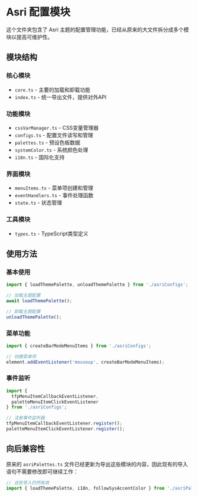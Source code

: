 # Asri 配置模块

这个文件夹包含了 Asri 主题的配置管理功能，已经从原来的大文件拆分成多个模块以提高可维护性。

## 模块结构

### 核心模块
- `core.ts` - 主要的加载和卸载功能
- `index.ts` - 统一导出文件，提供对外API

### 功能模块
- `cssVarManager.ts` - CSS变量管理器
- `configs.ts` - 配置文件读写和管理
- `palettes.ts` - 预设色板数据
- `systemColor.ts` - 系统颜色处理
- `i18n.ts` - 国际化支持

### 界面模块
- `menuItems.ts` - 菜单项创建和管理
- `eventHandlers.ts` - 事件处理函数
- `state.ts` - 状态管理

### 工具模块
- `types.ts` - TypeScript类型定义

## 使用方法

### 基本使用
```typescript
import { loadThemePalette, unloadThemePalette } from './asriConfigs';

// 加载主题配置
await loadThemePalette();

// 卸载主题配置
unloadThemePalette();
```

### 菜单功能
```typescript
import { createBarModeMenuItems } from './asriConfigs';

// 创建菜单项
element.addEventListener('mouseup', createBarModeMenuItems);
```

### 事件监听
```typescript
import { 
  tfpMenuItemCallbackEventListener, 
  paletteMenuItemClickEventListener 
} from './asriConfigs';

// 注册事件监听器
tfpMenuItemCallbackEventListener.register();
paletteMenuItemClickEventListener.register();
```

## 向后兼容性

原来的 `asriPalettes.ts` 文件已经更新为导出这些模块的内容，因此现有的导入语句不需要修改即可继续工作：

```typescript
// 这些导入仍然有效
import { loadThemePalette, i18n, followSysAccentColor } from './asriPalettes';
``` 